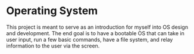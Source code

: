 # Operating System

This project is meant to serve as an introduction for myself into OS design and development. The end goal is to have a bootable OS that can take in user input, run a few basic commands, have a file system, and relay information to the user via the screen.
